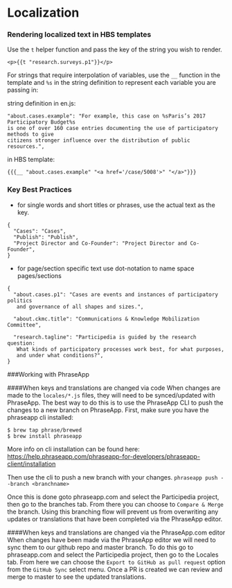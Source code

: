 # Localization

### Rendering localized text in HBS templates
Use the `t` helper function and pass the key of the string you wish to render.
```
<p>{{t "research.surveys.p1"}}</p>
```

For strings that require interpolation of variables, use the `__` function in the template and `%s` in the string definition to represent each variable you are passing in:

string definition in en.js:
```
"about.cases.example": "For example, this case on %sParis’s 2017 Participatory Budget%s
is one of over 160 case entries documenting the use of participatory methods to give
citizens stronger influence over the distribution of public resources.",
```

in HBS template:
```
{{{__ "about.cases.example" "<a href='/case/5008'>" "</a>"}}}
```


### Key Best Practices
- for single words and short titles or phrases, use the actual text as the key.
```
{
  "Cases": "Cases",
  "Publish": "Publish",
  "Project Director and Co-Founder": "Project Director and Co-Founder",
}
```

- for page/section specific text use dot-notation to name space pages/sections
```
{
  "about.cases.p1": "Cases are events and instances of participatory politics
   and governance of all shapes and sizes.",

  "about.ckmc.title": "Communications & Knowledge Mobilization Committee",

  "research.tagline": "Participedia is guided by the research question:
   What kinds of participatory processes work best, for what purposes,
   and under what conditions?",
}
```

###Working with PhraseApp

####When keys and translations are changed via code
When changes are made to the `locales/*.js` files, they will need to be synced/updated with PhraseApp. The best way to do this is to use the PhraseApp CLI to push the changes to a new branch on PhraseApp. First, make sure you have the phraseapp cli installed:

```
$ brew tap phrase/brewed
$ brew install phraseapp
```
More info on cli installation can be found here: https://help.phraseapp.com/phraseapp-for-developers/phraseapp-client/installation

Then use the cli to push a new branch with your changes.
`phraseapp push --branch <branchname>`

Once this is done goto phraseapp.com and select the Participedia project, then go to the branches tab. From there you can choose to `Compare & Merge` the branch. Using this branching flow will prevent us from overwriting any updates or translations that have been completed via the PhraseApp editor.

####When keys and translations are changed via the PhraseApp.com editor
When changes have been made via the PhraseApp editor we will need to sync them to our github repo and master branch. To do this go to phraseapp.com and select the Participedia project, then go to the Locales tab. From here we can choose the `Export to GitHub as pull request` option from the `GitHub Sync` select menu. Once a PR is created we can review and merge to master to see the updated translations.
